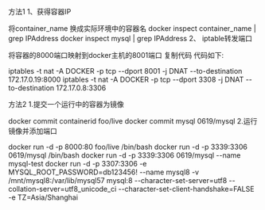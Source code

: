 方法1
1、获得容器IP

将container_name 换成实际环境中的容器名
docker inspect container_name | grep IPAddress
docker inspect mysql | grep IPAddress
2、 iptable转发端口

将容器的8000端口映射到docker主机的8001端口
复制代码 代码如下:

iptables -t nat -A DOCKER -p tcp --dport 8001 -j DNAT --to-destination 172.17.0.19:8000
iptables -t nat -A DOCKER -p tcp --dport 3308 -j DNAT --to-destination 172.17.0.8:3306


方法2
1.提交一个运行中的容器为镜像

docker commit containerid foo/live
docker commit mysql 0619/mysql
2.运行镜像并添加端口

docker run -d -p 8000:80 foo/live /bin/bash
docker run -d -p 3339:3306 0619/mysql /bin/bash
docker run -d -p 3339:3306 0619/mysql --name mysql-test
docker run -d -p 3307:3306 -e MYSQL_ROOT_PASSWORD=db123456! --name mysql8 -v /mnt/mysql8:/var/lib/mysql57 mysql:8 --character-set-server=utf8 --collation-server=utf8_unicode_ci --character-set-client-handshake=FALSE -e TZ=Asia/Shanghai
